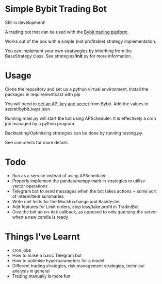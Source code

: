 # Simple Bybit Trading Bot
Still in development!

A trading bot that can be used with the [Bybit trading platform](https://www.bybit.com/app/exchange/BTCUSD).

Works out of the box with a simple (not profitable) strategy implementation.

You can implement your own stratwegies by inheriting from the BaseStrategy class. See strategies/__init__.py for more information.

# Usage
Clone the repository and set up a python virtual environment.
Install the packages in requirements.txt with pip

You will need to [get an API key and secret](https://help.bybit.com/hc/en-us/articles/360039260974-How-to-add-a-new-API-key-) from Bybit.
Add the values to secret/bybit_keys.json

Running main.py will start the bot using APScheduler. It is effectively a cron job managed by a python program.

Backtesting/Optimising strategies can be done by running testing.py.

See comments for more details.

# Todo
- Run as a service instead of using APScheduler
- Properly implement the pandas/numpy math in strategies to utilise vector operations
- Telegram bot to send messages when the bot takes actions + some sort of intermittent summaries
- Write unit tests for the MockExchange and Backtester
- Add features for Limit orders, stop loss/take profit in TradintBot
- Give the bot an on-tick callback, as opposed to only querying the server when a new candle is ready

# Things I've Learnt
- cron jobs
- How to make a basic Telegram bot
- How to optimise hyperparameters for a model
- Different trading strategies, risk management strategies, technical analysis in general
- Trading manually is more fun
